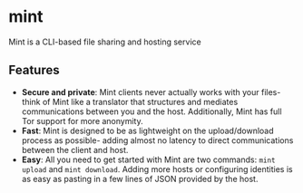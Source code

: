 # mint
Mint is a CLI-based file sharing and hosting service
## Features
* **Secure and private**: Mint clients never actually works with your files- think of Mint like a translator that structures and mediates communications between you and the host. Additionally, Mint has full Tor support for more anonymity.
* **Fast**: Mint is designed to be as lightweight on the upload/download process as possible- adding almost no latency to direct communications between the client and host.
* **Easy**: All you need to get started with Mint are two commands: `mint upload` and `mint download`. Adding more hosts or configuring identities is as easy as pasting in a few lines of JSON provided by the host.
